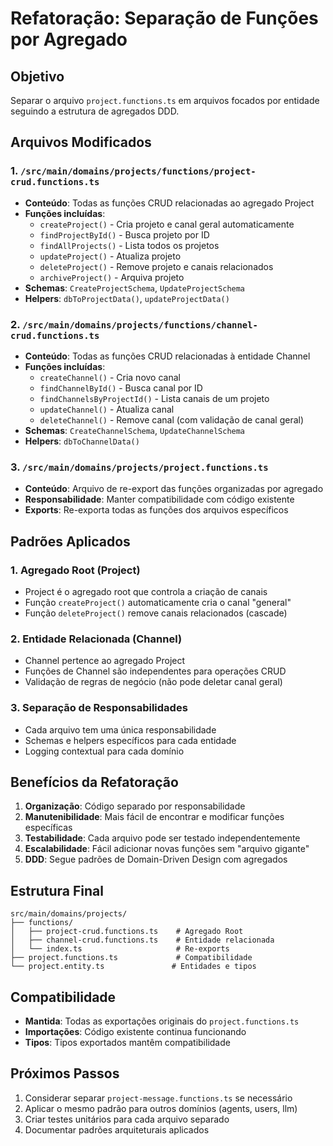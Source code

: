 # Refatoração: Separação de Funções por Agregado

## Objetivo
Separar o arquivo `project.functions.ts` em arquivos focados por entidade seguindo a estrutura de agregados DDD.

## Arquivos Modificados

### 1. `/src/main/domains/projects/functions/project-crud.functions.ts`
- **Conteúdo**: Todas as funções CRUD relacionadas ao agregado Project
- **Funções incluídas**:
  - `createProject()` - Cria projeto e canal geral automaticamente
  - `findProjectById()` - Busca projeto por ID
  - `findAllProjects()` - Lista todos os projetos
  - `updateProject()` - Atualiza projeto
  - `deleteProject()` - Remove projeto e canais relacionados
  - `archiveProject()` - Arquiva projeto
- **Schemas**: `CreateProjectSchema`, `UpdateProjectSchema`
- **Helpers**: `dbToProjectData()`, `updateProjectData()`

### 2. `/src/main/domains/projects/functions/channel-crud.functions.ts`
- **Conteúdo**: Todas as funções CRUD relacionadas à entidade Channel
- **Funções incluídas**:
  - `createChannel()` - Cria novo canal
  - `findChannelById()` - Busca canal por ID
  - `findChannelsByProjectId()` - Lista canais de um projeto
  - `updateChannel()` - Atualiza canal
  - `deleteChannel()` - Remove canal (com validação de canal geral)
- **Schemas**: `CreateChannelSchema`, `UpdateChannelSchema`
- **Helpers**: `dbToChannelData()`

### 3. `/src/main/domains/projects/project.functions.ts`
- **Conteúdo**: Arquivo de re-export das funções organizadas por agregado
- **Responsabilidade**: Manter compatibilidade com código existente
- **Exports**: Re-exporta todas as funções dos arquivos específicos

## Padrões Aplicados

### 1. Agregado Root (Project)
- Project é o agregado root que controla a criação de canais
- Função `createProject()` automaticamente cria o canal "general"
- Função `deleteProject()` remove canais relacionados (cascade)

### 2. Entidade Relacionada (Channel)
- Channel pertence ao agregado Project
- Funções de Channel são independentes para operações CRUD
- Validação de regras de negócio (não pode deletar canal geral)

### 3. Separação de Responsabilidades
- Cada arquivo tem uma única responsabilidade
- Schemas e helpers específicos para cada entidade
- Logging contextual para cada domínio

## Benefícios da Refatoração

1. **Organização**: Código separado por responsabilidade
2. **Manutenibilidade**: Mais fácil de encontrar e modificar funções específicas
3. **Testabilidade**: Cada arquivo pode ser testado independentemente
4. **Escalabilidade**: Fácil adicionar novas funções sem "arquivo gigante"
5. **DDD**: Segue padrões de Domain-Driven Design com agregados

## Estrutura Final

```
src/main/domains/projects/
├── functions/
│   ├── project-crud.functions.ts    # Agregado Root
│   ├── channel-crud.functions.ts    # Entidade relacionada
│   └── index.ts                     # Re-exports
├── project.functions.ts             # Compatibilidade
└── project.entity.ts               # Entidades e tipos
```

## Compatibilidade

- **Mantida**: Todas as exportações originais do `project.functions.ts`
- **Importações**: Código existente continua funcionando
- **Tipos**: Tipos exportados mantêm compatibilidade

## Próximos Passos

1. Considerar separar `project-message.functions.ts` se necessário
2. Aplicar o mesmo padrão para outros domínios (agents, users, llm)
3. Criar testes unitários para cada arquivo separado
4. Documentar padrões arquiteturais aplicados